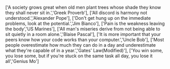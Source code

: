['A society grows great when old men plant trees whose shade they know they shall never sit in.','Greek Proverb'],
['All discord is harmony not understood.','Alexander Pope'],
['Don't get hung up on the immediate problems, look at the potential.','Jim Bianco'],
['Pain is the weakness leaving the body','US Marines'],
['All man's miseries derive from not being able to sit quietly in a room alone.','Blaise Pascal'],
['It is more important that your peers know how your code works than your computer.','Uncle Bob'],
['Most people overestimate how much they can do in a day and underestimate what they're capable of in a year.','Gates' Law(Modified)'], 
['You win some, you lose some, but if you're stuck on the same task all day, you lose it all','Genius Mo']
